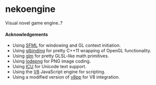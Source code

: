# nekoengine
Visual novel game engine..?

#### Acknowledgements
* Using [SFML](https://www.sfml-dev.org/) for windowing and GL context initiation.
* Using [glbinding](https://glbinding.org/) for pretty C++11 wrapping of OpenGL functionality.
* Using [glm](https://github.com/g-truc/glm) for pretty GLSL-like math primitives.
* Using [lodepng](https://github.com/lvandeve/lodepng) for PNG image coding.
* Using [ICU](http://site.icu-project.org/home) for Unicode text support.
* Using the [V8](https://v8.dev/) JavaScript engine for scripting.
* Using a modified version of [v8pp](https://github.com/pmed/v8pp) for V8 integration.
